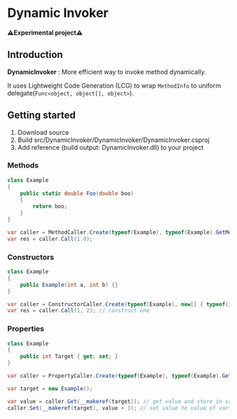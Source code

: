 # Dynamic Invoker

**⚠️Experimental project⚠️**

## Introduction

**DynamicInvoker** : More efficient way to invoke method dynamically.

It uses Lightweight Code Generation (LCG) to wrap `MethodInfo` to uniform delegate(`Func<object, object[], object>`).

## Getting started

1. Download source
2. Build src/DynamicInvoker/DynamicInvoker/DynamicInvoker.csproj
3. Add reference (build output: DynamicInvoker.dll) to your project

### Methods

```c#
class Example
{
    public static double Foo(double boo)
    {
        return boo;
    }
}

var caller = MethodCaller.Create(typeof(Example), typeof(Example).GetMethod("Foo")!);
var res = caller.Call(1.0);
```

### Constructors

```c#
class Example
{
    public Example(int a, int b) {}
}

var caller = ConstructorCaller.Create(typeof(Example), new[] { typeof(int), typeof(int) });
var res = caller.Call(1, 2); // construct one
```

### Properties

```c#
class Example
{
    public int Target { get; set; }
}

var caller = PropertyCaller.Create(typeof(Example), typeof(Example).GetProperty("Target")!);

var target = new Example();

var value = caller.Get(__makeref(target)); // get value and store in variable
caller.Set(__makeref(target), value + 1); // set value to value of variable + 1
```